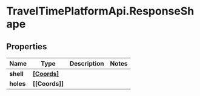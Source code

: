 # TravelTimePlatformApi.ResponseShape

## Properties
Name | Type | Description | Notes
------------ | ------------- | ------------- | -------------
**shell** | [**[Coords]**](Coords.md) |  | 
**holes** | **[[Coords]]** |  | 


